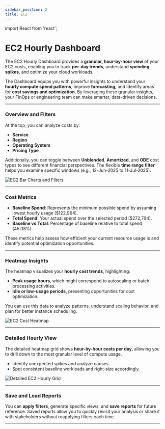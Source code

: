 ```yaml
---
sidebar_position: 2
title: EC2
---
```


import React from 'react';

# EC2 Hourly Dashboard

The EC2 Hourly Dashboard provides a **granular, hour-by-hour view** of your EC2 costs, enabling you to track **per-day trends**, understand **spending spikes**, and optimize your cloud workloads.

The Dashboard equips you with powerful insights to understand your **hourly compute spend patterns**, improve **forecasting**, and identify areas for **cost savings and optimization**. By leveraging these granular insights, your FinOps or engineering team can make smarter, data-driven decisions.

---

### Overview and Filters

At the top, you can analyze costs by:
- **Service**
- **Region**
- **Operating System**
- **Pricing Type**

Additionally, you can toggle between **Unblended**, **Amortized**, and **ODE** cost types to see different financial perspectives. The flexible **time range filter** helps you examine specific windows (e.g., 12-Jun-2025 to 11-Jul-2025).

<div style={{ textAlign: 'center' }}>
  <img src="/img/hourlydashboard/ec2-1.png" alt="EC2 Bar Charts and Filters" />
</div>

---

### Cost Metrics

- **Baseline Spend**: Represents the minimum possible spend by assuming lowest hourly usage ($122,964).
- **Total Spend**: Your actual spend over the selected period ($272,794).
- **Baseline vs Total**: Percentage of baseline relative to total spend (45.08%).

These metrics help assess how efficient your current resource usage is and identify potential optimization opportunities.

---

### Heatmap Insights

The heatmap visualizes your **hourly cost trends**, highlighting:
- **Peak usage hours**, which might correspond to autoscaling or batch processing activities.
- **Idle or low-usage periods**, presenting opportunities for cost optimization.

You can use this data to analyze patterns, understand scaling behavior, and plan for better instance scheduling.

<div style={{ textAlign: 'center' }}>
  <img src="/img/hourlydashboard/ec2-2.png" alt="EC2 Cost Heatmap" />
</div>

---

### Detailed Hourly View

The detailed heatmap grid shows **hour-by-hour costs per day**, allowing you to drill down to the most granular level of compute usage.

- Identify unexpected spikes and analyze causes.
- Spot consistent baseline workloads and right-size accordingly.

<div style={{ textAlign: 'center' }}>
  <img src="/img/hourlydashboard/ec2-3.png" alt="Detailed EC2 Hourly Grid" />
</div>

---

### Save and Load Reports

You can **apply filters**, generate specific views, and **save reports** for future reference. Saved reports allow you to quickly revisit your analysis or share it with stakeholders without reapplying filters each time.

---
